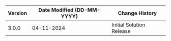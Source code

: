 | **Version** | **Date Modified (DD-MM-YYYY)** | **Change History**                          |
|-------------|--------------------------------|---------------------------------------------|
| 3.0.0       | 04-11-2024                     | Initial Solution Release       |